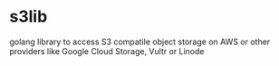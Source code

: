 # s3lib
golang library to access S3 compatile object storage on AWS or other providers like Google Cloud Storage, Vultr or Linode

